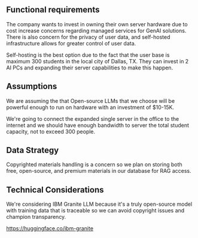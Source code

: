 ## Functional requirements

The company wants to invest in owning their own server hardware due to cost increase concerns regarding 
managed services for GenAI solutions. There is also concern for the privacy of user data, and self-hosted 
infrastructure allows for greater control of user data. 

Self-hosting is the best option due to the fact that the user base is maximum 300 students in the local city 
of Dallas, TX. They can invest in 2 AI PCs and expanding their server capabilities to make this happen. 

## Assumptions

We are assuming the that Open-source LLMs that we choose will be powerful enough to run on hardware with an 
investment of $10-15K. 

We're going to connect the expanded single server in the office to the internet and we should have enough bandwidth
to server the total student capacity, not to exceed 300 people. 

## Data Strategy

Copyrighted materials handling is a concern so we plan on storing both free, open-source, and premium materials in our 
database for RAG access. 

## Technical Considerations

We're considering IBM Granite LLM because it's a truly open-source model with training data that is traceable so we 
can avoid copyright issues and champion transparency. 

https://huggingface.co/ibm-granite